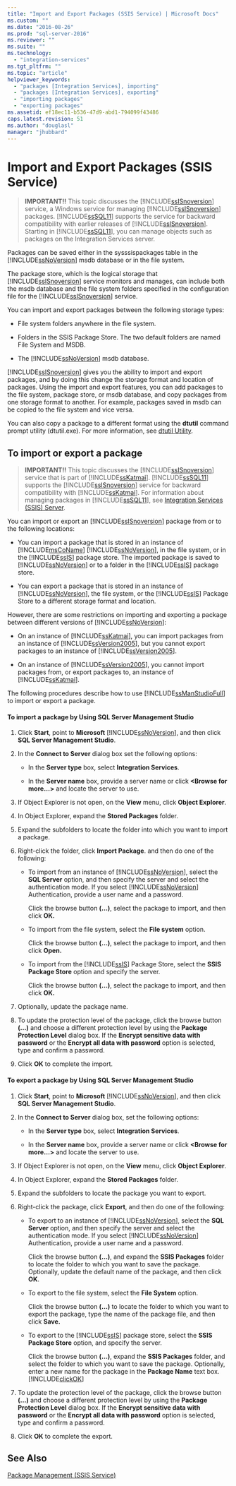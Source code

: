 ```yaml
---
title: "Import and Export Packages (SSIS Service) | Microsoft Docs"
ms.custom: ""
ms.date: "2016-08-26"
ms.prod: "sql-server-2016"
ms.reviewer: ""
ms.suite: ""
ms.technology: 
  - "integration-services"
ms.tgt_pltfrm: ""
ms.topic: "article"
helpviewer_keywords: 
  - "packages [Integration Services], importing"
  - "packages [Integration Services], exporting"
  - "importing packages"
  - "exporting packages"
ms.assetid: ef18ec11-b536-47d9-abd1-794099f43486
caps.latest.revision: 51
ms.author: "douglasl"
manager: "jhubbard"
---
```

# Import and Export Packages (SSIS Service)
    
> **IMPORTANT!!** This topic discusses the [!INCLUDE[ssISnoversion](../../advanced-analytics/r-services/includes/ssisnoversion-md.md)] service, a Windows service for managing [!INCLUDE[ssISnoversion](../../advanced-analytics/r-services/includes/ssisnoversion-md.md)] packages. [!INCLUDE[ssSQL11](../../analysis-services/includes/sssql11-md.md)] supports the service for backward compatibility with earlier releases of [!INCLUDE[ssISnoversion](../../advanced-analytics/r-services/includes/ssisnoversion-md.md)]. Starting in [!INCLUDE[ssSQL11](../../analysis-services/includes/sssql11-md.md)], you can manage objects such as packages on the Integration Services server.  
  
 Packages can be saved either in the sysssispackages table in the [!INCLUDE[ssNoVersion](../../advanced-analytics/r-services/includes/ssnoversion-md.md)] msdb database or in the file system.  
  
 The package store, which is the logical storage that [!INCLUDE[ssISnoversion](../../advanced-analytics/r-services/includes/ssisnoversion-md.md)] service monitors and manages, can include both the msdb database and the file system folders specified in the configuration file for the [!INCLUDE[ssISnoversion](../../advanced-analytics/r-services/includes/ssisnoversion-md.md)] service.  
  
 You can import and export packages between the following storage types:  
  
-   File system folders anywhere in the file system.  
  
-   Folders in the SSIS Package Store. The two default folders are named File System and MSDB.  
  
-   The [!INCLUDE[ssNoVersion](../../advanced-analytics/r-services/includes/ssnoversion-md.md)] msdb database.  
  
 [!INCLUDE[ssISnoversion](../../advanced-analytics/r-services/includes/ssisnoversion-md.md)] gives you the ability to import and export packages, and by doing this change the storage format and location of packages. Using the import and export features, you can add packages to the file system, package store, or msdb database, and copy packages from one storage format to another. For example, packages saved in msdb can be copied to the file system and vice versa.  
  
 You can also copy a package to a different format using the **dtutil** command prompt utility (dtutil.exe). For more information, see [dtutil Utility](../../integration-services/dtutil-utility.md).  
  
## To import or export a package  
  
> **IMPORTANT!!** This topic discusses the [!INCLUDE[ssISnoversion](../../advanced-analytics/r-services/includes/ssisnoversion-md.md)] service that is part of [!INCLUDE[ssKatmai](../../analysis-services/data-mining/includes/sskatmai-md.md)]. [!INCLUDE[ssSQL11](../../analysis-services/includes/sssql11-md.md)] supports the [!INCLUDE[ssISnoversion](../../advanced-analytics/r-services/includes/ssisnoversion-md.md)] service for backward compatibility with [!INCLUDE[ssKatmai](../../analysis-services/data-mining/includes/sskatmai-md.md)]. For information about managing packages in [!INCLUDE[ssSQL11](../../analysis-services/includes/sssql11-md.md)], see [Integration Services &#40;SSIS&#41; Server](https://msdn.microsoft.com/library/ms141134.aspx).  
  
 You can import or export an [!INCLUDE[ssISnoversion](../../advanced-analytics/r-services/includes/ssisnoversion-md.md)] package from or to the following locations:  
  
-   You can import a package that is stored in an instance of [!INCLUDE[msCoName](../../advanced-analytics/r-services/tutorials/includes/msconame-md.md)] [!INCLUDE[ssNoVersion](../../advanced-analytics/r-services/includes/ssnoversion-md.md)], in the file system, or in the [!INCLUDE[ssIS](../../analysis-services/instances/includes/ssis-md.md)] package store. The imported package is saved to [!INCLUDE[ssNoVersion](../../advanced-analytics/r-services/includes/ssnoversion-md.md)] or to a folder in the [!INCLUDE[ssIS](../../analysis-services/instances/includes/ssis-md.md)] package store.  
  
-   You can export a package that is stored in an instance of [!INCLUDE[ssNoVersion](../../advanced-analytics/r-services/includes/ssnoversion-md.md)], the file system, or the [!INCLUDE[ssIS](../../analysis-services/instances/includes/ssis-md.md)] Package Store to a different storage format and location.  
  
 However, there are some restrictions on importing and exporting a package between different versions of [!INCLUDE[ssNoVersion](../../advanced-analytics/r-services/includes/ssnoversion-md.md)]:  
  
-   On an instance of [!INCLUDE[ssKatmai](../../analysis-services/data-mining/includes/sskatmai-md.md)], you can import packages from an instance of [!INCLUDE[ssVersion2005](../../analysis-services/data-mining/includes/ssversion2005-md.md)], but you cannot export packages to an instance of [!INCLUDE[ssVersion2005](../../analysis-services/data-mining/includes/ssversion2005-md.md)].  
  
-   On an instance of [!INCLUDE[ssVersion2005](../../analysis-services/data-mining/includes/ssversion2005-md.md)], you cannot import packages from, or export packages to, an instance of [!INCLUDE[ssKatmai](../../analysis-services/data-mining/includes/sskatmai-md.md)].  
  
 The following procedures describe how to use [!INCLUDE[ssManStudioFull](../../advanced-analytics/r-services/includes/ssmanstudiofull-md.md)] to import or export a package.  
  
#### To import a package by Using SQL Server Management Studio  
  
1.  Click **Start**, point to **Microsoft** [!INCLUDE[ssNoVersion](../../advanced-analytics/r-services/includes/ssnoversion-md.md)], and then click **SQL Server Management Studio**.  
  
2.  In the **Connect to Server** dialog box set the following options:  
  
    -   In the **Server type** box, select **Integration Services**.  
  
    -   In the **Server name** box, provide a server name or click **\<Browse for more…>** and locate the server to use.  
  
3.  If Object Explorer is not open, on the **View** menu, click **Object Explorer**.  
  
4.  In Object Explorer, expand the **Stored Packages** folder.  
  
5.  Expand the subfolders to locate the folder into which you want to import a package.  
  
6.  Right-click the folder, click **Import Package**. and then do one of the following:  
  
    -   To import from an instance of [!INCLUDE[ssNoVersion](../../advanced-analytics/r-services/includes/ssnoversion-md.md)], select the **SQL Server** option, and then specify the server and select the authentication mode. If you select [!INCLUDE[ssNoVersion](../../advanced-analytics/r-services/includes/ssnoversion-md.md)] Authentication, provide a user name and a password.  
  
         Click the browse button **(…)**, select the package to import, and then click **OK.**  
  
    -   To import from the file system, select the **File system** option.  
  
         Click the browse button **(…)**, select the package to import, and then click **Open.**  
  
    -   To import from the [!INCLUDE[ssIS](../../analysis-services/instances/includes/ssis-md.md)] Package Store, select the **SSIS Package Store** option and specify the server.  
  
         Click the browse button **(…)**, select the package to import, and then click **OK.**  
  
7.  Optionally, update the package name.  
  
8.  To update the protection level of the package, click the browse button **(…)** and choose a different protection level by using the **Package Protection Level** dialog box. If the **Encrypt sensitive data with password** or the **Encrypt all data with password** option is selected, type and confirm a password.  
  
9. Click **OK** to complete the import.  
  
#### To export a package by Using SQL Server Management Studio  
  
1.  Click **Start**, point to **Microsoft** [!INCLUDE[ssNoVersion](../../advanced-analytics/r-services/includes/ssnoversion-md.md)], and then click **SQL Server Management Studio**.  
  
2.  In the **Connect to Server** dialog box, set the following options:  
  
    -   In the **Server type** box, select **Integration Services**.  
  
    -   In the **Server name** box, provide a server name or click **\<Browse for more…>** and locate the server to use.  
  
3.  If Object Explorer is not open, on the **View** menu, click **Object Explorer**.  
  
4.  In Object Explorer, expand the **Stored Packages** folder.  
  
5.  Expand the subfolders to locate the package you want to export.  
  
6.  Right-click the package, click **Export**, and then do one of the following:  
  
    -   To export to an instance of [!INCLUDE[ssNoVersion](../../advanced-analytics/r-services/includes/ssnoversion-md.md)], select the **SQL Server** option, and then specify the server and select the authentication mode. If you select [!INCLUDE[ssNoVersion](../../advanced-analytics/r-services/includes/ssnoversion-md.md)] Authentication, provide a user name and a password.  
  
         Click the browse button **(…)**, and expand the **SSIS Packages** folder to locate the folder to which you want to save the package. Optionally, update the default name of the package, and then click **OK**.  
  
    -   To export to the file system, select the **File System** option.  
  
         Click the browse button **(…)** to locate the folder to which you want to export the package, type the name of the package file, and then click **Save.**  
  
    -   To export to the [!INCLUDE[ssIS](../../analysis-services/instances/includes/ssis-md.md)] package store, select the **SSIS Package Store** option, and specify the server.  
  
         Click the browse button **(…)**, expand the **SSIS Packages** folder, and select the folder to which you want to save the package. Optionally, enter a new name for the package in the **Package Name** text box. [!INCLUDE[clickOK](../../analysis-services/data-mining/includes/clickok-md.md)]  
  
7.  To update the protection level of the package, click the browse button **(…)** and choose a different protection level by using the **Package Protection Level** dialog box. If the **Encrypt sensitive data with password** or the **Encrypt all data with password** option is selected, type and confirm a password.  
  
8.  Click **OK** to complete the export.  
  
## See Also  
 [Package Management &#40;SSIS Service&#41;](../../integration-services/service/package-management-ssis-service.md)  
  
  